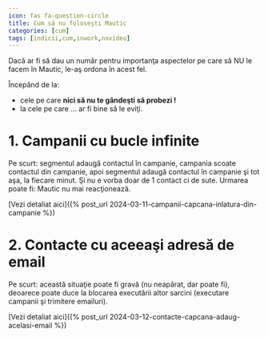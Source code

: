 ```yaml
---
icon: fas fa-question-circle
title: Cum să nu foloseşti Mautic
categories: [cum]
tags: [indicii,cum,inwork,novideo]
---
```


Dacă ar fi să dau un număr pentru importanţa aspectelor pe care să NU le facem în Mautic, le-aş ordona în acest fel.

Începând de la:

* cele pe care **nici să nu te gândeşti să probezi !**
* la cele pe care ... ar fi bine să le eviţi.

# 1. Campanii cu bucle infinite
Pe scurt: segmentul adaugă contactul în campanie, campania scoate contactul din campanie, apoi segmentul adaugă contactul în campanie şi tot aşa, la fiecare minut. Şi nu e vorba doar de 1 contact ci de sute. Urmarea poate fi: Mautic nu mai reacţionează.

[Vezi detaliat aici]({% post_url 2024-03-11-campanii-capcana-inlatura-din-campanie %})

# 2. Contacte cu aceeaşi adresă de email
Pe scurt: această situaţie poate fi gravă (nu neapărat, dar poate fi), deoarece poate duce la blocarea executării altor sarcini (executare campanii şi trimitere emailuri).

[Vezi detaliat aici]({% post_url 2024-03-12-contacte-capcana-adaug-acelasi-email %})


